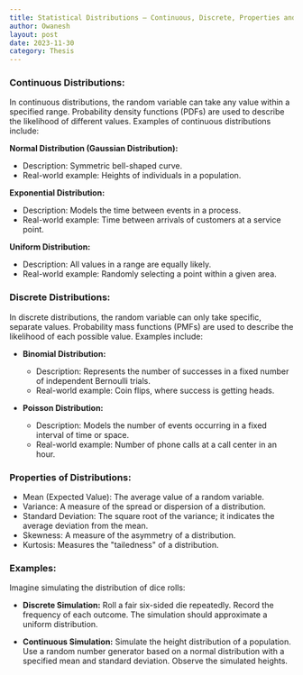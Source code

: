 ```yaml
---
title: Statistical Distributions – Continuous, Discrete, Properties and simulations
author: Owanesh
layout: post
date: 2023-11-30
category: Thesis
---
```

### Continuous Distributions:

In continuous distributions, the random variable can take any value within a specified range. Probability density functions (PDFs) are used to describe the likelihood of different values. Examples of continuous distributions include:

**Normal Distribution (Gaussian Distribution):**
- Description: Symmetric bell-shaped curve.
- Real-world example: Heights of individuals in a population.

**Exponential Distribution:**
- Description: Models the time between events in a process.
- Real-world example: Time between arrivals of customers at a service point.

**Uniform Distribution:**
- Description: All values in a range are equally likely.
- Real-world example: Randomly selecting a point within a given area.

### Discrete Distributions:

In discrete distributions, the random variable can only take specific, separate values. Probability mass functions (PMFs) are used to describe the likelihood of each possible value. Examples include:

- **Binomial Distribution:**
    - Description: Represents the number of successes in a fixed number of independent Bernoulli trials.
    - Real-world example: Coin flips, where success is getting heads.

- **Poisson Distribution:**
    - Description: Models the number of events occurring in a fixed interval of time or space.
    - Real-world example: Number of phone calls at a call center in an hour.

### Properties of Distributions:

- Mean (Expected Value): The average value of a random variable.
- Variance: A measure of the spread or dispersion of a distribution.
- Standard Deviation: The square root of the variance; it indicates the average deviation from the mean.
- Skewness: A measure of the asymmetry of a distribution.
- Kurtosis: Measures the "tailedness" of a distribution.


### Examples:
Imagine simulating the distribution of dice rolls:

- **Discrete Simulation:**
    Roll a fair six-sided die repeatedly.
    Record the frequency of each outcome.
    The simulation should approximate a uniform distribution.

-   **Continuous Simulation:**
    Simulate the height distribution of a population.
    Use a random number generator based on a normal distribution with a specified mean and standard deviation.
    Observe the simulated heights.